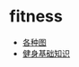 # fitness

- [各种图](./images/index.md)
- [健身基础知识](./%E5%81%A5%E8%BA%AB%E5%9F%BA%E7%A1%80%E7%9F%A5%E8%AF%86/index.md)
